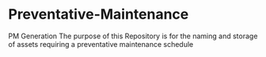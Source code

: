 # Preventative-Maintenance
PM Generation
The purpose of this Repository is for the naming and storage of assets requiring a preventative maintenance schedule
